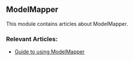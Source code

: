 ## ModelMapper

This module contains articles about ModelMapper.

### Relevant Articles:

- [Guide to using ModelMapper](https://www.baeldung.com/modelmapper)
